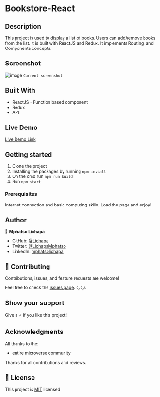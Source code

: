 # Bookstore-React

## Description

This project is used to display a list of books. Users can add/remove books from the list. It is built with ReactJS and Redux. It implements Routing, and Components concepts.

## Screenshot

![image](https://user-images.githubusercontent.com/27709832/146458631-486a07cc-c415-4102-b50c-f4805cd873f6.png)
`Current screenshot`

## Built With

- ReactJS - Function based component
- Redux
- API

## Live Demo

[Live Demo Link](https://lichapa-bookstore.netlify.app/)

## Getting started

1. Clone the project
2. Installing the packages by running `npm install`
3. On the cmd run `npm run build`
4. Run `npm start`

### Prerequisites

Internet connection and basic computing skills.
Load the page and enjoy!

## Author

👤 **Mphatso Lichapa**
- GitHub: [@Lichapa](https://github.com/Lichapa)
- Twitter: [@LichapaMphatso](https://twitter.com/LichapaMphatso)
- LinkedIn: [mphatsolichapa](https://www.linkedin.com/in/mphatsolichapa)

## 🤝 Contributing

Contributions, issues, and feature requests are welcome!

Feel free to check the [issues page](../../issues/). 😏😏.

## Show your support

Give a ⭐️ if you like this project!

## Acknowledgments

All thanks to the:
- entire microverse community

Thanks for all contributions and reviews.

## 📝 License

This project is [MIT](https://mit-license.org/) licensed
